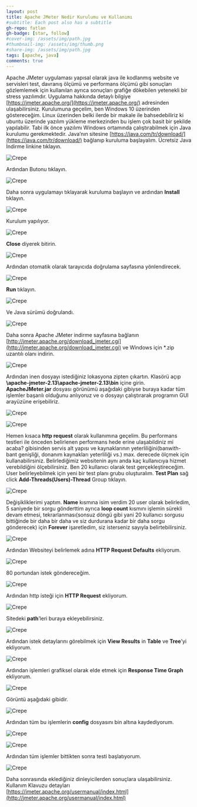 ```yaml
---
layout: post
title: Apache JMeter Nedir Kurulumu ve Kullanımı
#subtitle: Each post also has a subtitle
gh-repo: fatlan
gh-badge: [star, follow]
#cover-img: /assets/img/path.jpg
#thumbnail-img: /assets/img/thumb.png
#share-img: /assets/img/path.jpg
tags: [apache, java]
comments: true
---
```

Apache JMeter uygulaması yapısal olarak java ile kodlanmış website ve servisleri test, davranış ölçümü ve performans ölçümü gibi sonuçları gözlemlemek için kullanılan ayrıca sonuçları grafiğe dökebilen yetenekli bir stress yazılımdır. Uygulama hakkında detaylı bilgiye [https://jmeter.apache.org/](https://jmeter.apache.org/) adresinden ulaşabilirsiniz. Kurulumuna geçelim, ben Windows 10 üzerinden göstereceğim. Linux üzerinden belki ilerde bir makale ile bahsedebiliriz ki ubuntu üzerinde yazılım yükleme merkezinden bu işlem çok basit bir şekilde yapılabilir.
Tabi ilk önce yazılımı Windows ortamında çalıştırabilmek için Java kurulumu gerekmektedir.
Java’nın sitesine [https://java.com/tr/download/](https://java.com/tr/download/) bağlanıp kuruluma başlayalım. Ücretsiz Java İndirme linkine tıklayın.

![Crepe](/assets/img/ajmeter/jmtr01.png)

Ardından Butonu tıklayın.

![Crepe](/assets/img/ajmeter/jmtr02.png)

Daha sonra uygulamayı tıklayarak kuruluma başlayın ve ardından **Install** tıklayın.

![Crepe](/assets/img/ajmeter/jmtr03.png)

Kurulum yapılıyor.

![Crepe](/assets/img/ajmeter/jmtr04.png)

**Close** diyerek bitirin.

![Crepe](/assets/img/ajmeter/jmtr05.png)

Ardından otomatik olarak tarayıcıda doğrulama sayfasına yönlendirecek.

![Crepe](/assets/img/ajmeter/jmtr06.png)

**Run** tıklayın.

![Crepe](/assets/img/ajmeter/jmtr07.png)

Ve Java sürümü doğrulandı.

![Crepe](/assets/img/ajmeter/jmtr08.png)

Daha sonra Apache JMeter indirme sayfasına bağlanın [http://jmeter.apache.org/download_jmeter.cgi](http://jmeter.apache.org/download_jmeter.cgi) ve Windows için *.zip uzantılı olanı indirin.

![Crepe](/assets/img/ajmeter/jmtr09.png)

Ardından inen dosyayı istediğiniz lokasyona zipten çıkartın.
Klasörü açıp **\apache-jmeter-2.13\apache-jmeter-2.13\bin** içine girin. **ApacheJMeter.jar** dosyası görünümü aşağıdaki gibiyse buraya kadar tüm işlemler başarılı olduğunu anlıyoruz ve o dosyayı çalıştırarak programın GUI arayüzüne erişebiliriz.

![Crepe](/assets/img/ajmeter/jmtr10.png)

![Crepe](/assets/img/ajmeter/jmtr11.png)

Hemen kısaca **http request** olarak kullanımına geçelim. Bu performans testleri ile önceden belirlenen performans hede erine ulaşabildiniz mi acaba? gibisinden servis alt yapısı ve kaynaklarının yeterliliğini(banwith-bant genişliği, donanım kaynakları yeterliliği vs.) max. derecede ölçmek için kullanabilirsiniz. Belirlediğimiz websitenin aynı anda kaç kullanıcıya hizmet verebildiğini ölçebilirsiniz. Ben 20 kullanıcı olarak test gerçekleştireceğim. User belirleyebilmek için yeni bir test planı grubu oluşturalım. **Test Plan** sağ click **Add-Threads(Users)-Thread** Group tıklayın.

![Crepe](/assets/img/ajmeter/jmtr12.png)

Değişikliklerimi yaptım. **Name** kısmına isim verdim 20 user olarak belirledim, 5 saniyede bir sorgu gönderttim ayrıca **loop count** kısmını işlemin sürekli devam etmesi, tekrarlanması(sonsuz döngü gibi yani 20 kullanıcı sorgusu bittiğinde bir daha bir daha ve siz durdurana kadar bir daha sorgu gönderecek) için **Forever** işaretledim, siz isterseniz sayıyla belirtebilirsiniz.

![Crepe](/assets/img/ajmeter/jmtr13.png)

Ardından Websiteyi belirlemek adına **HTTP Request Defaults** ekliyorum.

![Crepe](/assets/img/ajmeter/jmtr14.png)

80 portundan istek göndereceğim.

![Crepe](/assets/img/ajmeter/jmtr15.png)

Ardından http isteği için **HTTP Request** ekliyorum.

![Crepe](/assets/img/ajmeter/jmtr16.png)

Sitedeki **path**’leri buraya ekleyebilirsiniz.

![Crepe](/assets/img/ajmeter/jmtr17.png)

Ardından istek detaylarını görebilmek için **View Results** in **Table** ve **Tree**’yi ekliyorum.

![Crepe](/assets/img/ajmeter/jmtr18.png)

Ardından işlemleri grafiksel olarak elde etmek için **Response Time Graph** ekliyorum.

![Crepe](/assets/img/ajmeter/jmtr19.png)

Görüntü aşağıdaki gibidir.

![Crepe](/assets/img/ajmeter/jmtr20.png)

Ardından tüm bu işlemlerin **config** dosyasını bin altına kaydediyorum.

![Crepe](/assets/img/ajmeter/jmtr21.png)

![Crepe](/assets/img/ajmeter/jmtr22.png)

Ardından tüm işlemler bittikten sonra testi başlatıyorum.

![Crepe](/assets/img/ajmeter/jmtr23.png)

Daha sonrasında eklediğiniz dinleyicilerden sonuçlara ulaşabilirsiniz.
Kullanım Klavuzu detayları [https://jmeter.apache.org/usermanual/index.html](http://jmeter.apache.org/usermanual/index.html) <br>

